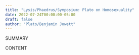 ```yaml
---
title: "Lysis/Phaedrus/Symposium: Plato on Homosexuality"
date: 2022-07-24T00:00:00-05:00
draft: false
author: "Plato/Benjamin Jowett"
---
```


SUMMARY

<!--more-->

CONTENT